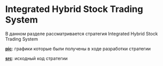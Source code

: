 # Integrated Hybrid Stock Trading System
В данном разделе рассматривается стратегия Integrated Hybrid Stock Trading System

[**pic**](Strategies/IHSTS): графики которые были получены в ходе разработки стратегии

[**src**](Strategies/IHSTS): исходный код стратегии
